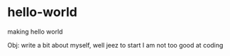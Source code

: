 # hello-world
making hello world


Obj: write a bit about myself, well jeez to start I am not too good at coding
